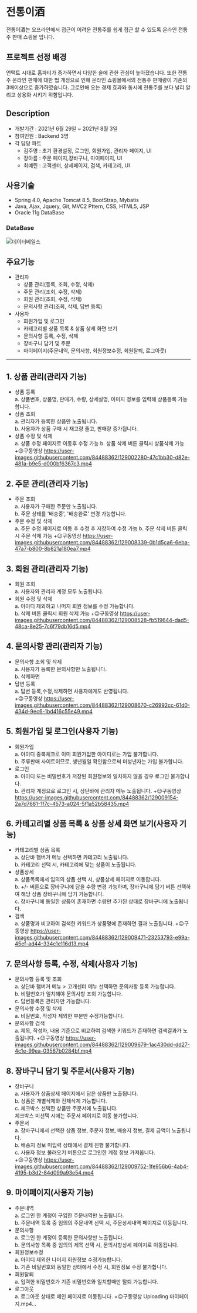 # 전통이酒
전통이酒는 오프라인에서 접근이 어려운 전통주를 쉽게 접근 할 수 있도록  온라인 전통주 판매 쇼핑몰 입니다.    

## 프로젝트 선정 배경
 언택트 시대로 홈파티가 증가하면서 다양한 술에 관한 관심이 높아졌습니다. 
 또한 전통주 온라인 판매에 대한 법 개정으로 인해 온라인 쇼핑몰에서의 전통주 판매량이 기존의 3배이상으로 증가하였습니다.
 그로인해 오는 경제 효과와 동시에 전통주를 보다 널리 알리고 상용화 시키기 위함입니다.

## Description
* 개발기간 : 2021년 6월 29일 ~ 2021년 8월 3일
* 참여인원 : Backend 3명
* 각 담당 파트 
  + 김주영 : 초기 환경설정, 로그인, 회원가입, 관리자 페이지, UI
  + 장아름 : 주문 페이지,장바구니, 마이페이지, UI
  + 최예린 : 고객센터, 상세페이지, 검색, 카테고리, UI

## 사용기술
  + Spring 4.0, Apache Tomcat 8.5, BootStrap, Mybatis
  + Java, Ajax, Jquery, Git, MVC2 Pttern, CSS, HTML5, JSP
  + Oracle 11g DataBase
  
 
### DataBase
 ![데이터베일스](https://user-images.githubusercontent.com/86712618/128807180-29a5c38a-abd5-41f4-9eea-6dfc33be593d.PNG)


## 주요기능
+ 관리자
  + 상품 관리(등록, 조회, 수정, 삭제)
  + 주문 관리(조회, 수정, 삭제)
  + 회원 관리(조회, 수정, 삭제)
  + 문의사항 관리(조회, 삭제, 답변 등록)
+ 사용자
  + 회원가입 및 로그인
  + 카테고리별 상품 목록 & 상품 상세 화면 보기
  + 문의사항 등록, 수정, 삭제
  + 장바구니 담기 및 주문
  + 마이페이지(주문내역, 문의사항, 회원정보수정, 회원탈퇴, 로그아웃)

----------------------------
## 1. 상품 관리(관리자 기능)
+ 상품 등록  
  a. 상품번호, 상품명, 판매가, 수량, 상세설명, 이미지 정보를 입력해 상품등록 가능합니다.
+ 상품 조회  
  a. 관리자가 등록한 상품만 노출됩니다.  
  b. 사용자가 상품 구매 시 재고량 줄고, 판매량 증가됩니다.  
+ 상품 수정 및 삭제  
  a. 상품 수정 페이지로 이동후 수정 가능
  b. 상품 삭제 버튼 클릭시 상품삭제 가능
+😉구동영상
https://user-images.githubusercontent.com/84488362/129002280-47c1bb30-d82e-481a-b9e5-d000bf6367c3.mp4

## 2. 주문 관리(관리자 기능)   
+ 주문 조회  
  a. 사용자가 구매한 주문만 노출됩니다.  
  b. 주문 상태를 '배송중', '배송완료' 변경 가능합니다.   
+ 주문 수정 및 삭제  
  a. 주문 수정 페이지로 이동 후 수정 후 저장하여 수정 가능
  b. 주문 삭제 버튼 클릭시 주문 삭제 가능
+😉구동영상
https://user-images.githubusercontent.com/84488362/129008339-0b1d5ca6-6eba-47a7-b800-8b821a180ea7.mp4

## 3. 회원 관리(관리자 기능)  
+ 회원 조회  
  a. 사용자와 관리자 계정 모두 노출됩니다.  
+ 회원 수정 및 삭제  
  a. 아이디 제외하고 나머지 회원 정보를 수정 가능합니다.  
  b. 삭제 버튼 클릭시 회원 삭제 가능
+😉구동영상
https://user-images.githubusercontent.com/84488362/129008528-fb519644-dad5-48ca-8e25-7c6f79db16d5.mp4

## 4. 문의사항 관리(관리자 기능) 
+ 문의사항 조회 및 삭제   
  a. 사용자가 등록한 문의사항만 노출됩니다.  
  b. 삭제하면    
+ 답변 등록  
  a. 답변 등록,수정,삭제하면 사용자에게도 반영됩니다.  
+😉구동영상
https://user-images.githubusercontent.com/84488362/129008670-c26992cc-61d0-434d-9ec6-1bd416c55e49.mp4

## 5. 회원가입 및 로그인(사용자 기능)
+ 회원가입  
  a. 아이디 중복체크로 이미 회원가입한 아이디로는 가입 불가합니다.  
  b. 주류판매 사이트이므로, 생년월일 확인함으로써 미성년자는 가입 불가합니다.  
+ 로그인  
  a. 아이디 또는 비밀번호가 저장된 회원정보와 일치하지 않을 경우 로그인 불가합니다.  
  b. 관리자 계정으로 로그인 시, 상단바에 관리자 메뉴 노출됩니다.
+😉구동영상
https://user-images.githubusercontent.com/84488362/129009154-2a7d7661-1f7c-4573-a024-5f1a52b58435.mp4

## 6. 카테고리별 상품 목록 & 상품 상세 화면 보기(사용자 기능)
+ 카테고리별 상품 목록  
  a. 상단바 햄버거 메뉴 선택하면 카테고리 노출됩니다.  
  b. 카테고리 선택 시, 카테고리에 맞는 상품이 노출됩니다.  
+ 상품상세  
  a. 상품목록에서 임의의 상품 선택 시, 상품상세 페이지로 이동합니다.  
  b. +/- 버튼으로 장바구니에 담을 수량 변경 가능하며, 장바구니에 담기 버튼 선택하여 해당 상품 장바구니에 담기 가능합니다.  
  c. 장바구니에 동일한 상품이 존재하면 수량만 추가된 상태로 장바구니에 노출됩니다.
+ 검색  
  a. 상품명과 비교하여 검색한 키워드가 상품명에 존재하면 결과 노출됩니다. 
+😉구동영상
https://user-images.githubusercontent.com/84488362/129009471-23253793-e99a-45ef-ad44-334c1e116d13.mp4

## 7. 문의사항 등록, 수정, 삭제(사용자 기능)  
 
+ 문의사항 등록 및 조회  
  a. 상단바 햄버거 메뉴 > 고개센터 메뉴 선택하면 문의사항 등록 가능합니다.  
  b. 비밀번호가 일치해야 문의사항 조회 가능합니다.  
  c. 답변등록은 관리자만 가능합니다.  
+ 문의사항 수정 및 삭제  
  a. 비밀번호, 작성자 제외한 부분만 수정가능합니다.  
+ 문의사항 검색  
  a. 제목, 작성자, 내용 기준으로 비교하여 검색한 키워드가 존재하면 검색결과가 노출됩니다. 
+😉구동영상
https://user-images.githubusercontent.com/84488362/129009679-1ac430dd-dd27-4c1e-99ea-03567b0284bf.mp4

## 8. 장바구니 담기 및 주문서(사용자 기능)  
+ 장바구니  
  a. 사용자가 상품상세 페이지에서 담은 상품만 노출됩니다.  
  b. 상품은 개별삭제와 전체삭제 가능합니다.  
  c. 체크박스 선택한 상품만 주문서에 노출됩니다.  
     체크박스 미선택 시에는 주문서 페이지로 이동 불가합니다.  
+ 주문서  
  a. 장바구니에서 선택한 상품 정보, 주문자 정보, 배송지 정보, 결제 금액이 노출됩니다.  
  b. 배송지 정보 미입력 상태에서 결제 진행 불가합니다.  
  c. 사용자 정보 불러오기 버튼으로 로그인한 계정 정보 가져옵니다.  
+😉구동영상
https://user-images.githubusercontent.com/84488362/129009752-1fe956b6-4ab4-4195-b3d2-84d099a93e54.mp4

## 9. 마이페이지(사용자 기능)  
+ 주문내역  
  a. 로그인 한 계정이 구입한 주문내역만 노출됩니다.  
  b. 주문내역 목록 중 임의의 주문내역 선택 시, 주문상세내역 페이지로 이동됩니다.  
+ 문의사항  
  a. 로그인 한 계정이 등록한 문의사항만 노출됩니다.  
  b. 문의사항 목록 중 임의의 제목 선택 시, 문의사항상세 페이지로 이동됩니다.  
+ 회원정보수정  
  a. 아이디 제외한 나머지 회원정보 수정가능합니다.  
  b. 기존 비밀번호와 동일한 상태에서 수정 시, 회원정보 수정 불가합니다.  
+ 회원탈퇴  
  a. 입력한 비밀번호가 기존 비밀번호와 일치할때만 탈퇴 가능합니다.  
+ 로그아웃  
  a. 로그아웃 상태로 메인 페이지로 이동됩니다.
+😉구동영상
Uploading 마이페이지.mp4…
